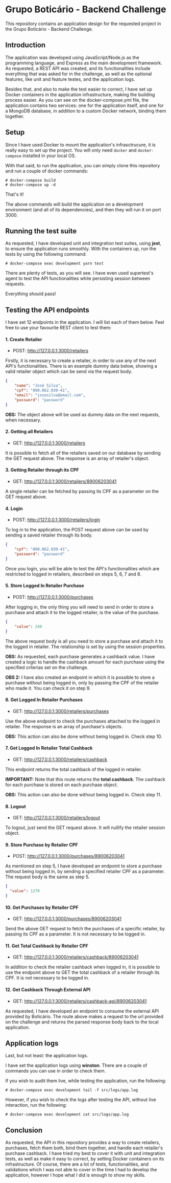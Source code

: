 # Grupo Boticário - Backend Challenge

This repository contains an application design for the requested project in the Grupo Boticário - Backend Challenge.

## Introduction

The application was developed using JavaScript/Node.js as the programming language, and Express as the main development framework. As requested, a REST API was created, and its functionalities include everything that was asked for in the challenge, as well as the optional features, like unit and feature testes, and the application logs.

Besides that, and also to make the test easier to correct, I have set up Docker containers in the application infrastructure, making the building process easier. As you can see on the docker-compose.yml file, the application contains two services: one for the application itself, and one for a MongoDB database, in addition to a custom Docker network, binding them together.

## Setup

Since I have used Docker to mount the application's infrasctrucure, it is really easy to set up the project. You will only need `docker` and `docker-compose` installed in your local OS.

With that said, to run the application, you can simply clone this repository and run a couple of docker commands:

```
# docker-compose build
# docker-compose up -d
```

That's it!

The above commands will build the application on a development environment (and all of its dependencies), and then they will run it on port 3000.

## Running the test suite

As requested, I have developed unit and integration test suites, using **jest**, to ensure the application runs smoothly. With the containers up, run the tests by using the following command:

```
# docker-compose exec development yarn test
```

There are plenty of tests, as you will see. I have even used supertest's agent to test the API functionalities while persisting session between requests.

Everything should pass!

## Testing the API endpoints

I have set 12 endpoints in the application. I will list each of them below. Feel free to use your favourite REST client to test them:

#### 1. Create Retailer

- POST: http://127.0.0.1:3000/retailers

Firstly, it is necessary to create a retailer, in order to use any of the next API's functionalities. There is an example dummy data below, showing a valid retailer object which can be send via the request body.

```json
{
	"name": "José Silva",
	"cpf": "890.062.030-41",
	"email": "josesilva@email.com",
	"password": "password"
}
```

**OBS:** The object above will be used as dummy data on the next requests, when necessary.

#### 2. Getting all Retailers

- GET: http://127.0.0.1:3000/retailers

It is possible to fetch all of the retailers saved on our database by sending the GET request above. The response is an array of retailer's object.

#### 3. Getting Retailer through its CPF

- GET: http://127.0.0.1:3000/retailers/89006203041

A single retailer can be fetched by passing its CPF as a parameter on the GET request above.

#### 4. Login

- POST: http://127.0.0.1:3000/retailers/login

To log in to the application, the POST request above can be used by sending a saved retailer through its body.

```json
{
	"cpf": "890.062.030-41",
	"password": "password"
}
```

Once you login, you will be able to test the API's functionalities which are restricted to logged in retailers, described on steps 5, 6, 7 and 8.

#### 5. Store Logged In Retailer Purchase

- POST: http://127.0.0.1:3000/purchases

After logging in, the only thing you will need to send in order to store a purchase and attach it to the logged retailer, is the value of the purchase.

```json
{
	"value": 240
}
```

The above request body is all you need to store a purchase and attach it to the logged in retailer. The relationship is set by using the session properties.

**OBS:** As requested, each purchase generates a cashback value. I have created a logic to handle the cashback amount for each purchase using the specified criterias set on the challenge.

**OBS 2:** I have also created an endpoint in which it is possible to store a purchase without being logged in, only by passing the CPF of the retailer who made it. You can check it on step 9.

#### 6. Get Logged In Retailer Purchases

- GET: http://127.0.0.1:3000/retailers/purchases

Use the above endpoint to check the purchases attached to the logged in retailer. The response is an array of purchase's objects.

**OBS:** This action can also be done without being logged in. Check step 10.

#### 7. Get Logged In Retailer Total Cashback

- GET: http://127.0.0.1:3000/retailers/cashback

This endpoint returns the total cashback of the logged in retailer.

**IMPORTANT:** Note that this route returns the **total cashback**. The cashback for each purchase is stored on each purchase object.

**OBS:** This action can also be done without being logged in. Check step 11.

#### 8. Logout

- GET: http://127.0.0.1:3000/retailers/logout

To logout, just send the GET request above. It will nullify the retailer session object.

#### 9. Store Purchase by Retailer CPF

- POST: http://127.0.0.1:3000/purchases/89006203041

As mentioned on step 5, I have developed an endpoint to store a purchase without being logged in, by sending a specified retailer CPF as a parameter. The request body is the same as step 5.

```json
{
  "value": 1270
}
```
#### 10. Get Purchases by Retailer CPF

- GET: http://127.0.0.1:3000/purchases/89006203041

Send the above GET request to fetch the purchases of a specific retailer, by passing its CPF as a parameter. It is not necessary to be logged in.

#### 11. Get Total Cashback by Retailer CPF

- GET: http://127.0.0.1:3000/retailers/cashback/89006203041

In addition to check the retailer cashback when logged in, it is possible to use the endpoint above to GET the total cashback of a retailer through its CPF. It is not necessary to be logged in.

#### 12. Get Cashback Through External API

- GET: http://127.0.0.1:3000/retailers/cashback-api/89006203041

As requested, I have developed an endpoint to consume the external API provided by Boticário. The route above makes a request to the url provided on the challenge and returns the parsed response body back to the local application.

## Application logs

Last, but not least: the application logs.

I have set the application logs using **winston**. There are a couple of commands you can use in order to check them.

If you wish to audit them live, while testing the application, run the following:

```
# docker-compose exec development tail -f src/logs/app.log
```

However, if you wish to check the logs after testing the API, without live interaction, run the following:

```
# docker-compose exec development cat src/logs/app.log
```

## Conclusion

As requested, the API in this repository provides a way to create retailers, purchases, fetch them both, bind them together, and handle each retailer's purchase cashback. I have tried my best to cover it with unit and integration tests, as well as make it easy to correct, by setting Docker containers on its infrastructure. Of course, there are a lot of tests, functionalities, and validations which I was not able to cover in the time I had to develop the application, however I hope what I did is enough to show my skills.

